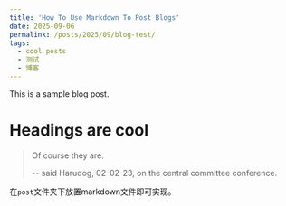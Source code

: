```yaml
---
title: 'How To Use Markdown To Post Blogs'
date: 2025-09-06
permalink: /posts/2025/09/blog-test/
tags:
  - cool posts
  - 测试
  - 博客
---
```


This is a sample blog post. 

Headings are cool
======

> Of course they are.
>
> -- said Harudog, 02-02-23, on the central committee conference.

在`post`文件夹下放置markdown文件即可实现。